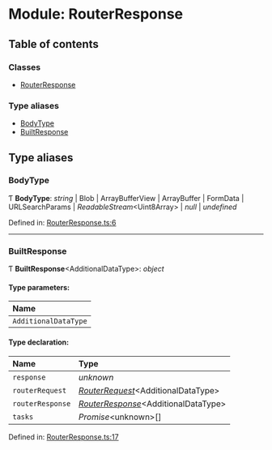 # Module: RouterResponse

## Table of contents

### Classes

- [RouterResponse](../classes/routerresponse.routerresponse-1.md)

### Type aliases

- [BodyType](routerresponse.md#bodytype)
- [BuiltResponse](routerresponse.md#builtresponse)

## Type aliases

### BodyType

Ƭ **BodyType**: *string* \| Blob \| ArrayBufferView \| ArrayBuffer \| FormData \| URLSearchParams \| *ReadableStream*<Uint8Array\> \| *null* \| *undefined*

Defined in: [RouterResponse.ts:6](https://github.com/Visualizememe/cloudflare-router/blob/65cfc56/src/RouterResponse.ts#L6)

___

### BuiltResponse

Ƭ **BuiltResponse**<AdditionalDataType\>: *object*

#### Type parameters:

Name |
:------ |
`AdditionalDataType` |

#### Type declaration:

Name | Type |
:------ | :------ |
`response` | *unknown* |
`routerRequest` | [*RouterRequest*](../classes/routerrequest.routerrequest-1.md)<AdditionalDataType\> |
`routerResponse` | [*RouterResponse*](../classes/routerresponse.routerresponse-1.md)<AdditionalDataType\> |
`tasks` | *Promise*<unknown\>[] |

Defined in: [RouterResponse.ts:17](https://github.com/Visualizememe/cloudflare-router/blob/65cfc56/src/RouterResponse.ts#L17)
